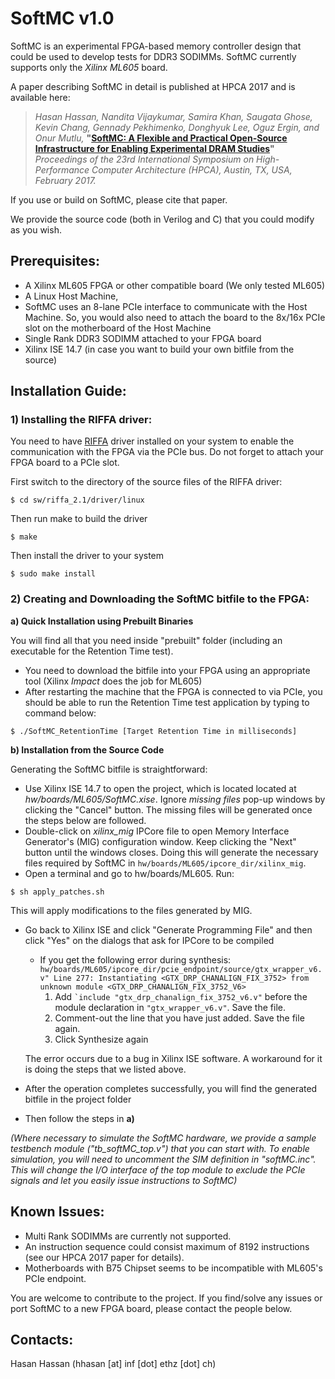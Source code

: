 # SoftMC v1.0

SoftMC is an experimental FPGA-based memory controller design that could be used to develop tests for DDR3 SODIMMs. SoftMC currently supports only the *Xilinx ML605* board.

A paper describing SoftMC in detail is published at HPCA 2017 and is available here: 
>*Hasan Hassan, Nandita Vijaykumar, Samira Khan, Saugata Ghose, Kevin Chang, Gennady Pekhimenko, Donghyuk Lee, Oguz Ergin, and Onur Mutlu,*
**"[SoftMC: A Flexible and Practical Open-Source Infrastructure for Enabling Experimental DRAM Studies](https://people.inf.ethz.ch/omutlu/projects.htm)"**
*Proceedings of the 23rd International Symposium on High-Performance Computer Architecture (HPCA), Austin, TX, USA, February 2017.*

If you use or build on SoftMC, please cite that paper. 

We provide the source
code (both in Verilog and C) that you could modify as you wish.

## Prerequisites:
- A Xilinx ML605 FPGA or other compatible board (We only tested ML605)
- A Linux Host Machine,
- SoftMC uses an 8-lane PCIe interface to communicate with the Host Machine.
  So, you would also need to attach the board to the  8x/16x PCIe slot on the
motherboard of the Host Machine
- Single Rank DDR3 SODIMM attached to your FPGA board
- Xilinx ISE 14.7 (in case you want to build your own bitfile from the
  source)


## Installation Guide:

### 1) Installing the RIFFA driver:

You need to have [RIFFA](http://riffa.ucsd.edu) driver installed on your system to enable
the communication with the FPGA via the PCIe bus. Do not forget to attach
your FPGA board to a PCIe slot.

First switch to the directory of the source files of the RIFFA driver:

```$ cd sw/riffa_2.1/driver/linux```

Then run make to build the driver

```$ make```

Then install the driver to your system

```$ sudo make install```

### 2) Creating and Downloading the SoftMC bitfile to the FPGA:

**a) Quick Installation using Prebuilt Binaries**

You will find all that you need inside "prebuilt" folder
(including an executable for the Retention Time test).

- You need to download the bitfile into your FPGA using an appropriate tool
(Xilinx *Impact* does the job for ML605)
- After restarting the machine that the FPGA is connected to via PCIe, you
  should be able to run the Retention Time test application by typing to
command below:

```$ ./SoftMC_RetentionTime [Target Retention Time in milliseconds]```

**b) Installation from the Source Code**

Generating the SoftMC bitfile is straightforward:

- Use Xilinx ISE 14.7 to open the project, which is located located at *hw/boards/ML605/SoftMC.xise*. Ignore *missing files* pop-up windows by clicking the "Cancel" button. The missing files will be generated once the steps below are followed. 
- Double-click on *xilinx_mig* IPCore file to open Memory Interface Generator's (MIG) configuration window. Keep clicking the "Next" button until the windows closes. Doing this will generate the necessary files required by SoftMC in ```hw/boards/ML605/ipcore_dir/xilinx_mig```.
- Open a terminal and go to hw/boards/ML605. Run:

```$ sh apply_patches.sh```

This will apply modifications to the files generated by MIG.

- Go back to Xilinx ISE and click "Generate Programming File" and then click "Yes" on the dialogs
  that ask for IPCore to be compiled
  - If you get the following error during synthesis:
    `hw/boards/ML605/ipcore_dir/pcie_endpoint/source/gtx_wrapper_v6.v" Line
277: Instantiating <GTX_DRP_CHANALIGN_FIX_3752> from unknown module
<GTX_DRP_CHANALIGN_FIX_3752_V6>`
    1. Add `` `include "gtx_drp_chanalign_fix_3752_v6.v" `` before the module
declaration in `` "gtx_wrapper_v6.v" ``. Save the file.
    2. Comment-out the line that you have just added. Save the file again.
    3. Click Synthesize again

  The error occurs due to a bug in Xilinx ISE software. A workaround for it
is doing the steps that we listed above.

- After the operation completes successfully, you will find the generated
  bitfile in the project folder
- Then follow the steps in **a)**

*(Where necessary to simulate the SoftMC hardware, we provide a sample testbench module ("tb_softMC_top.v") that you can start with. To enable simulation, you will need to uncomment the SIM definition in "softMC.inc". This will change the I/O interface of the top module to exclude the PCIe signals and let you easily issue instructions to SoftMC)*

## Known Issues:
- Multi Rank SODIMMs are currently not supported.
- An instruction sequence could consist maximum of 8192 instructions (see our HPCA 2017 paper for details).
- Motherboards with B75 Chipset seems to be incompatible with ML605's PCIe endpoint.

You are welcome to contribute to the project. If you find/solve any issues
or port SoftMC to a new FPGA board, please contact the people below.

## Contacts:
Hasan Hassan (hhasan [at] inf [dot] ethz [dot] ch)

